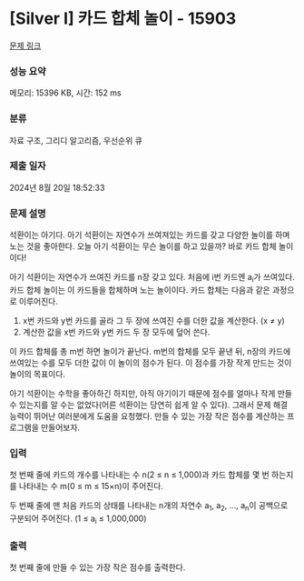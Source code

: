 # [Silver I] 카드 합체 놀이 - 15903 

[문제 링크](https://www.acmicpc.net/problem/15903) 

### 성능 요약

메모리: 15396 KB, 시간: 152 ms

### 분류

자료 구조, 그리디 알고리즘, 우선순위 큐

### 제출 일자

2024년 8월 20일 18:52:33

### 문제 설명

<p>석환이는 아기다. 아기 석환이는 자연수가 쓰여져있는 카드를 갖고 다양한 놀이를 하며 노는 것을 좋아한다. 오늘 아기 석환이는 무슨 놀이를 하고 있을까? 바로 카드 합체 놀이이다!</p>

<p>아기 석환이는 자연수가 쓰여진 카드를 n장 갖고 있다. 처음에 i번 카드엔 a<sub>i</sub>가 쓰여있다. 카드 합체 놀이는 이 카드들을 합체하며 노는 놀이이다. 카드 합체는 다음과 같은 과정으로 이루어진다.</p>

<ol>
	<li>x번 카드와 y번 카드를 골라 그 두 장에 쓰여진 수를 더한 값을 계산한다. (x ≠ y)</li>
	<li>계산한 값을 x번 카드와 y번 카드 두 장 모두에 덮어 쓴다.</li>
</ol>

<p>이 카드 합체를 총 m번 하면 놀이가 끝난다. m번의 합체를 모두 끝낸 뒤, n장의 카드에 쓰여있는 수를 모두 더한 값이 이 놀이의 점수가 된다. 이 점수를 가장 작게 만드는 것이 놀이의 목표이다.</p>

<p>아기 석환이는 수학을 좋아하긴 하지만, 아직 아기이기 때문에 점수를 얼마나 작게 만들 수 있는지를 알 수는 없었다(어른 석환이는 당연히 쉽게 알 수 있다). 그래서 문제 해결 능력이 뛰어난 여러분에게 도움을 요청했다. 만들 수 있는 가장 작은 점수를 계산하는 프로그램을 만들어보자.</p>

### 입력 

 <p>첫 번째 줄에 카드의 개수를 나타내는 수 n(2 ≤ n ≤ 1,000)과 카드 합체를 몇 번 하는지를 나타내는 수 m(0 ≤ m ≤ 15×n)이 주어진다.</p>

<p>두 번째 줄에 맨 처음 카드의 상태를 나타내는 n개의 자연수 a<sub>1</sub>, a<sub>2</sub>, …, a<sub>n</sub>이 공백으로 구분되어 주어진다. (1 ≤ a<sub>i</sub> ≤ 1,000,000)</p>

### 출력 

 <p>첫 번째 줄에 만들 수 있는 가장 작은 점수를 출력한다.</p>

